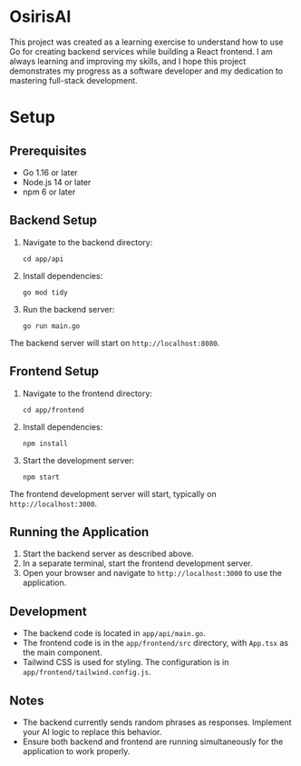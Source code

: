 # OsirisAI

This project was created as a learning exercise to understand how to use Go for creating backend services while building a React frontend. I am always learning and improving my skills, and I hope this project demonstrates my progress as a software developer and my dedication to mastering full-stack development.

# Setup

## Prerequisites

- Go 1.16 or later
- Node.js 14 or later
- npm 6 or later

## Backend Setup

1. Navigate to the backend directory:
   ```
   cd app/api
   ```

2. Install dependencies:
   ```
   go mod tidy
   ```

3. Run the backend server:
   ```
   go run main.go
   ```

The backend server will start on `http://localhost:8080`.

## Frontend Setup

1. Navigate to the frontend directory:
   ```
   cd app/frontend
   ```

2. Install dependencies:
   ```
   npm install
   ```

3. Start the development server:
   ```
   npm start
   ```

The frontend development server will start, typically on `http://localhost:3000`.

## Running the Application

1. Start the backend server as described above.
2. In a separate terminal, start the frontend development server.
3. Open your browser and navigate to `http://localhost:3000` to use the application.

## Development

- The backend code is located in `app/api/main.go`.
- The frontend code is in the `app/frontend/src` directory, with `App.tsx` as the main component.
- Tailwind CSS is used for styling. The configuration is in `app/frontend/tailwind.config.js`.

## Notes

- The backend currently sends random phrases as responses. Implement your AI logic to replace this behavior.
- Ensure both backend and frontend are running simultaneously for the application to work properly.
